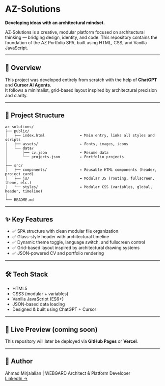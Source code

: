 
# AZ-Solutions

**Developing ideas with an architectural mindset.**

AZ-Solutions is a creative, modular platform focused on architectural thinking — bridging design, identity, and code. This repository contains the foundation of the AZ Portfolio SPA, built using HTML, CSS, and Vanilla JavaScript.

---

## 🚀 Overview

This project was developed entirely from scratch with the help of **ChatGPT** and **Cursor AI Agents**.  
It follows a minimalist, grid-based layout inspired by architectural precision and clarity.

---

## 📁 Project Structure

```
az-solutions/
├── public/
│   ├── index.html                ← Main entry, links all styles and scripts
│   ├── assets/                   ← Fonts, images, icons
│   └── data/
│       ├── cv.json               ← Resume data
│       └── projects.json         ← Portfolio projects
│
├── src/
│   ├── components/               ← Reusable HTML components (header, project card)
│   ├── js/                       ← Modular JS (routing, fullscreen, theme, etc.)
│   └── styles/                   ← Modular CSS (variables, global, header, timeline)
│
└── README.md
```

---

## ✨ Key Features

- ✅ SPA structure with clean modular file organization
- ✅ Glass-style header with architectural timeline
- ✅ Dynamic theme toggle, language switch, and fullscreen control
- ✅ Grid-based layout inspired by architectural drawing systems
- ✅ JSON-powered CV and portfolio rendering

---

## 🛠️ Tech Stack

- HTML5
- CSS3 (modular + variables)
- Vanilla JavaScript (ES6+)
- JSON-based data loading
- Designed & built using ChatGPT + Cursor

---

## 🔗 Live Preview (coming soon)

This repository will later be deployed via **GitHub Pages** or **Vercel**.

---

## 🧠 Author

Ahmad Mirjalalian  |  WEBGARD
Architect & Platform Developer  
[LinkedIn →](https://www.linkedin.com/in/ahmad-mirjalalian-416b49268/)
